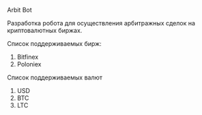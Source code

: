 Arbit Bot

Разработка робота для осуществления арбитражных сделок на криптовалютных биржах.

Список поддерживаемых бирж:
1. Bitfinex
2. Poloniex

Список поддерживаемых валют
1. USD
2. BTC
3. LTC